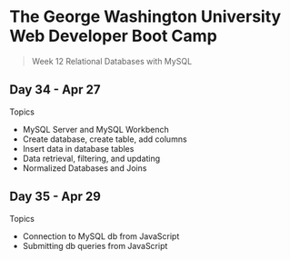 # **The George Washington University Web Developer Boot Camp**
> Week 12 Relational Databases with MySQL

## **Day 34 - Apr 27**
Topics
- MySQL Server and MySQL Workbench
- Create database, create table, add columns
- Insert data in database tables
- Data retrieval, filtering, and updating
- Normalized Databases and Joins

## **Day 35 - Apr 29**
Topics
- Connection to MySQL db from JavaScript
- Submitting db queries from JavaScript